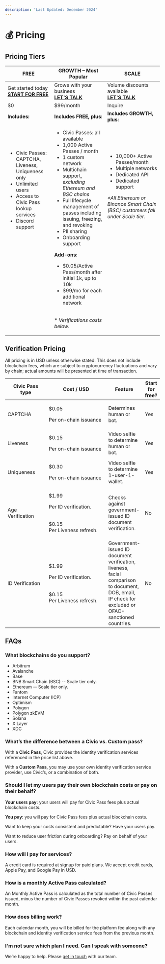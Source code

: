 ```yaml
---
description: 'Last Updated: December 2024'
---
```


# 💰 Pricing



## Pricing Tiers

<table data-full-width="false"><thead><tr><th>FREE  </th><th>GROWTH  –  Most Popular</th><th>SCALE </th></tr></thead><tbody><tr><td>Get started today<br><a href="../introduction/get-network-keys.md"><strong>START FOR FREE</strong></a></td><td>Grows with your business<br><a href="https://civickey.typeform.com/pricing-biz"><strong>LET'S TALK</strong></a></td><td>Volume discounts available<br><a href="https://civickey.typeform.com/pricing-custom"><strong>LET'S TALK</strong></a></td></tr><tr><td>$0</td><td>$99/month</td><td>Inquire</td></tr><tr><td><strong>Includes:</strong></td><td><strong>Includes FREE, plus:</strong></td><td><strong>Includes GROWTH, plus:</strong></td></tr><tr><td><p></p><ul><li>Civic Passes: CAPTCHA, Liveness, Uniqueness only</li><li>Unlimited users</li><li>Access to Civic Pass lookup services</li><li>Discord support<br></li></ul><p></p><p><br><br><br><br><br><br><br><br><br><br><br><br></p><p></p></td><td><p></p><ul><li>Civic Passes: all available</li><li>1,000 Active Passes / month</li><li>1 custom network</li><li>Multichain support, <em>excluding Ethereum and BSC chains</em></li><li>Full lifecycle management of passes including issuing, freezing, and revoking</li><li>PII sharing</li><li>Onboarding support<br></li></ul><p><strong>Add-ons:</strong></p><ul><li>$0.05/Active Pass/month after initial 1k, up to 10k</li><li>$99/mo for each additional network</li></ul><p><br>* <em>Verifications costs below.</em></p></td><td><p></p><p></p><ul><li>10,000+ Active Passes/month</li><li>Multiple networks</li><li>Dedicated API</li><li>Dedicated support</li></ul><p></p><p><em>*All Ethereum or Binance Smart Chain (BSC) customers fall under Scale tier.</em><br><br><br><br><br><br><br><br><br><br><br><br><br><br><br></p></td></tr></tbody></table>

## Verification Pricing&#x20;

All pricing is in USD unless otherwise stated. This does not include blockchain fees, which are subject to cryptocurrency fluctuations and vary by chain; actual amounts will be presented at time of transaction.

<table data-full-width="false"><thead><tr><th width="141">Civic Pass type</th><th width="250">Cost / USD</th><th>Feature</th><th data-hidden>Start for free?</th></tr></thead><tbody><tr><td>CAPTCHA</td><td><p>$0.05 </p><p>Per on-chain issuance</p></td><td>Determines human or bot.</td><td>Yes</td></tr><tr><td>Liveness</td><td><p>$0.15 </p><p>Per on-chain issuance</p></td><td>Video selfie to determine human or bot.</td><td>Yes</td></tr><tr><td>Uniqueness</td><td><p>$0.30 </p><p>Per on-chain issuance</p></td><td>Video selfie to determine 1-user-1-wallet.</td><td>Yes</td></tr><tr><td>Age Verification</td><td><p>$1.99 </p><p>Per ID verification. </p><p><br>$0.15<br>Per Liveness refresh.</p></td><td>Checks against government-issued ID document verification.</td><td>No</td></tr><tr><td>ID Verification</td><td><p>$1.99 </p><p>Per ID verification. </p><p><br>$0.15<br>Per Liveness refresh.</p></td><td>Government-issued ID document verification, liveness, facial comparison to document, DOB, email, IP check for excluded or OFAC-sanctioned countries.</td><td>No</td></tr></tbody></table>

## FAQs

### What blockchains do you support?&#x20;

* Arbitrum
* Avalanche
* Base
* BNB Smart Chain (BSC) -- Scale tier onl&#x79;_._
* Ethereum -- Scale tier onl&#x79;_._
* Fantom
* Internet Computer (ICP)
* Optimism
* Polygon
* Polygon zkEVM
* Solana
* X Layer
* XDC

### What’s the difference between a Civic vs. Custom pass?

With a **Civic Pass**, Civic provides the identity verification services referenced in the price list above.

With a **Custom Pass**, you may use your own identity verification service provider, use Civic’s, or a combination of both.

### Should I let my users pay their own blockchain costs or pay on their behalf?&#x20;

**Your users pay:** your users will pay for Civic Pass fees plus actual blockchain costs.

**You pay:** you will pay for Civic Pass fees plus actual blockchain costs.

Want to keep your costs consistent and predictable? Have your users pay.&#x20;

Want to reduce user friction during onboarding? Pay on behalf of your users.

### How will I pay for services?

A credit card is required at signup for paid plans. We accept credit cards, Apple Pay, and Google Pay in USD.

### How is a monthly Active Pass calculated?

An Monthly Active Pass is calculated as the total number of Civic Passes issued, minus the number of Civic Passes revoked within the past calendar month.

### How does billing work?

Each calendar month, you will be billed for the platform fee along with any blockchain and identity verification service fees from the previous month.

### I'm not sure which plan I need. Can I speak with someone?

We’re happy to help. Please [get in touch](https://civickey.typeform.com/pricing-custom) with our team.
